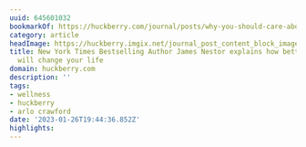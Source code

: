 ```yaml
---
uuid: 645601032
bookmarkOf: https://huckberry.com/journal/posts/why-you-should-care-about-breathing
category: article
headImage: https://huckberry.imgix.net/journal_post_content_block_images/000/001/090/images/original/james_nestor_hero.jpg
title: New York Times Bestselling Author James Nestor explains how better breathing
  will change your life
domain: huckberry.com
description: ''
tags:
- wellness
- huckberry
- arlo crawford
date: '2023-01-26T19:44:36.852Z'
highlights:
---
```



